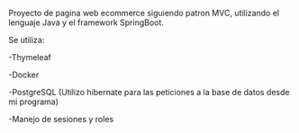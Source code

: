 Proyecto de pagina web ecommerce siguiendo patron MVC, utilizando el lenguaje Java y el framework SpringBoot. 

Se utiliza: 

-Thymeleaf

-Docker

-PostgreSQL (Utilizo hibernate para las peticiones a la base de datos desde mi programa)

-Manejo de sesiones y roles

